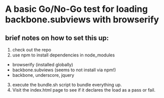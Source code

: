 # A basic Go/No-Go test for loading backbone.subviews with browserify

## brief notes on how to set this up:
1) check out the repo
2) use npm to install dependencies in node_modules
  - browserify (installed globally)
  - backbone.subviews (seems to not install via npm!)
  - backbone, underscore, jquery 
3) execute the bundle.sh script to bundle everything up.
4) Visit the index.html page to see if it declares the load as a pass or fail.

